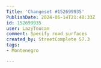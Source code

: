 ```yaml
---
Title: 'Changeset #152699935'
PublishDate: 2024-06-14T21:48:33Z
id: 152699935
user: LazyToucan
comment: Specify road surfaces
created_by: StreetComplete 57.3
tags:
- Montenegro

---
```


